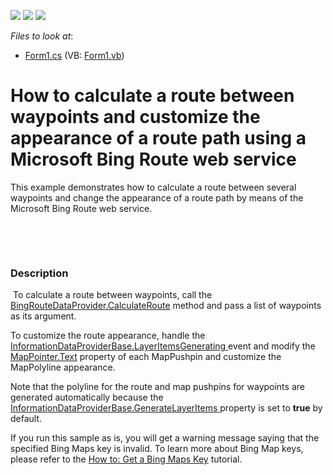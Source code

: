<!-- default badges list -->
![](https://img.shields.io/endpoint?url=https://codecentral.devexpress.com/api/v1/VersionRange/128576046/14.2.3%2B)
[![](https://img.shields.io/badge/Open_in_DevExpress_Support_Center-FF7200?style=flat-square&logo=DevExpress&logoColor=white)](https://supportcenter.devexpress.com/ticket/details/E5100)
[![](https://img.shields.io/badge/📖_How_to_use_DevExpress_Examples-e9f6fc?style=flat-square)](https://docs.devexpress.com/GeneralInformation/403183)
<!-- default badges end -->
<!-- default file list -->
*Files to look at*:

* [Form1.cs](./CS/ConnectToRouteService/Form1.cs) (VB: [Form1.vb](./VB/ConnectToRouteService/Form1.vb))
<!-- default file list end -->
# How to calculate a route between waypoints and customize the appearance of a route path using a Microsoft Bing Route web service


<p>This example demonstrates how to calculate a route between several waypoints and change the appearance of a route path by means of the Microsoft Bing Route web service.</p>
<p> </p>
<p> </p>


<h3>Description</h3>

<p>&nbsp;To calculate a route between waypoints, call the <a href="http://documentation.devexpress.com/#WindowsForms/DevExpressXtraMapBingRouteDataProvider_CalculateRoutetopic">BingRouteDataProvider.CalculateRoute</a> method and pass a list of waypoints as its argument.&nbsp;</p>
<p>To customize the route&nbsp;appearance, handle the <a href="http://documentation.devexpress.com/#WindowsForms/DevExpressXtraMapInformationDataProviderBase_LayerItemsGeneratingtopic">InformationDataProviderBase.LayerItemsGenerating</a><u> </u>event and modify the <a href="http://documentation.devexpress.com/#WindowsForms/DevExpressXtraMapMapPointer_Texttopic">MapPointer.Text</a> property of each MapPushpin and customize the MapPolyline appearance.</p>
<p>Note that the polyline for the route and map pushpins for waypoints are generated automatically&nbsp;because the <a href="http://documentation.devexpress.com/#WindowsForms/DevExpressXtraMapInformationDataProviderBase_GenerateLayerItemstopic">InformationDataProviderBase.GenerateLayerItems</a><u> </u>property is set to <strong>true</strong> by default.</p>
<p>If you run this sample as is, you will get a warning message saying that the specified Bing Maps key is invalid. To learn more about Bing Map keys, please refer to the <a href="http://help.devexpress.com/#WindowsForms/CustomDocument15102">How to: Get a Bing Maps Key</a>&nbsp;tutorial.</p>

<br/>


